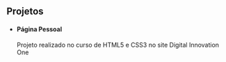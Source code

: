 ## Projetos

 

- #### Página Pessoal

  Projeto realizado no curso de HTML5 e CSS3 no site Digital Innovation One

  



